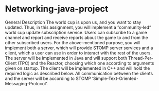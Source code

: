 # Networking-java-project
General Description
The world cup is upon us, and you want to stay updated. Thus, in this assignment, you will implement a ”community-led” world cup update subscription
service. Users can subscribe to a game channel and report and receive reports
about the game to and from the other subscribed users.
For the above-mentioned purpose, you will implement both a server, which
will provide STOMP server services and a client, which a user can use in
order to interact with the rest of the users. The server will be implemented
in Java and will support both Thread-Per-Client (TPC) and the Reactor,
choosing which one according to arguments given on startup. The client will be
implemented in C++ and will hold the required logic as described below.
All communication between the clients and the server will be according to
STOMP ‘Simple-Text-Oriented-Messaging-Protocol’.
